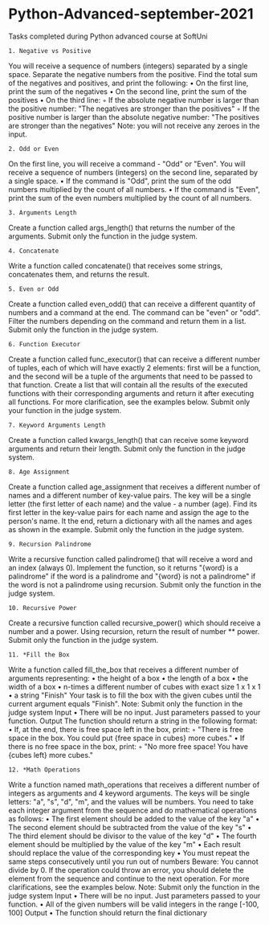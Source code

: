 # Python-Advanced-september-2021
Tasks completed during Python advanced course at SoftUni


    1. Negative vs Positive
You will receive a sequence of numbers (integers) separated by a single space. Separate the negative numbers from the positive. Find the total sum of the negatives and positives, and print the following:
    • On the first line, print the sum of the negatives
    • On the second line, print the sum of the positives
    • On the third line:
        ◦ If the absolute negative number is larger than the positive number:
	"The negatives are stronger than the positives"
        ◦ If the positive number is larger than the absolute negative number:
	"The positives are stronger than the negatives"
Note: you will not receive any zeroes in the input.

    2. Odd or Even
On the first line, you will receive a command - "Odd" or "Even". You will receive a sequence of numbers (integers) on the second line, separated by a single space.
    • If the command is "Odd", print the sum of the odd numbers multiplied by the count of all numbers.
    • If the command is "Even", print the sum of the even numbers multiplied by the count of all numbers.

    3. Arguments Length
Create a function called args_length() that returns the number of the arguments. Submit only the function in the judge system.

    4. Concatenate
Write a function called concatenate() that receives some strings, concatenates them, and returns the result.

    5. Even or Odd
Create a function called even_odd() that can receive a different quantity of numbers and a command at the end. The command can be "even" or "odd". Filter the numbers depending on the command and return them in a list. Submit only the function in the judge system.

    6. Function Executor
Create a function called func_executor() that can receive a different number of tuples, each of which will have exactly 2 elements: first will be a function, and the second will be a tuple of the arguments that need to be passed to that function. Create a list that will contain all the results of the executed functions with their corresponding arguments and return it after executing all functions. For more clarification, see the examples below. Submit only your function in the judge system.

    7. Keyword Arguments Length
Create a function called kwargs_length() that can receive some keyword arguments and return their length. Submit only the function in the judge system.

    8. Age Assignment
Create a function called age_assignment that receives a different number of names and a different number of key-value pairs. The key will be a single letter (the first letter of each name) and the value - a number (age). Find its first letter in the key-value pairs for each name and assign the age to the person's name. It the end, return a dictionary with all the names and ages as shown in the example. Submit only the function in the judge system.

    9. Recursion Palindrome
Write a recursive function called palindrome() that will receive a word and an index (always 0). Implement the function, so it returns "{word} is a palindrome" if the word is a palindrome and "{word} is not a palindrome" if the word is not a palindrome using recursion. Submit only the function in the judge system.

    10. Recursive Power
Create a recursive function called recursive_power() which should receive a number and a power. Using recursion, return the result of number ** power. Submit only the function in the judge system.

    11. *Fill the Box
Write a function called fill_the_box that receives a different number of arguments representing:
    • the height of a box
    • the length of a box
    • the width of a box
    • n-times a different number of cubes with exact size 1 x 1 x 1
    • a string "Finish"
Your task is to fill the box with the given cubes until the current argument equals "Finish".
Note: Submit only the function in the judge system
Input
    • There will be no input. Just parameters passed to your function.
Output
The function should return a string in the following format:
    • If, at the end, there is free space left in the box, print:
        ◦ "There is free space in the box. You could put {free space in cubes} more cubes."
    • If there is no free space in the box, print:
        ◦ "No more free space! You have {cubes left} more cubes."


    12. *Math Operations
Write a function named math_operations that receives a different number of integers as arguments and 4 keyword arguments. The keys will be single letters: "a", "s", "d", "m", and the values will be numbers.
You need to take each integer argument from the sequence and do mathematical operations as follows:
    • The first element should be added to the value of the key "a" 
    • The second element should be subtracted from the value of the key "s" 
    • The third element should be divisor to the value of the key "d" 
    • The fourth element should be multiplied by the value of the key "m"
    • Each result should replace the value of the corresponding key
    • You must repeat the same steps consecutively until you run out of numbers
Beware: You cannot divide by 0. If the operation could throw an error, you should delete the element from the sequence and continue to the next operation.
For more clarifications, see the examples below.
Note: Submit only the function in the judge system
Input
    • There will be no input. Just parameters passed to your function.
    • All of the given numbers will be valid integers in the range [-100, 100]
Output
    • The function should return the final dictionary
